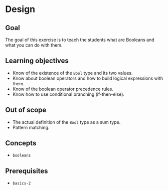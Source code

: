# Design

## Goal

The goal of this exercise is to teach the students what are Booleans and what you can do with them.

## Learning objectives

- Know of the existence of the `Bool` type and its two values.
- Know about boolean operators and how to build logical expressions with them.
- Know of the boolean operator precedence rules.
- Know how to use conditional branching (if-then-else).

## Out of scope

- The actual definition of the `Bool` type as a sum type.
- Pattern matching.

## Concepts

- `booleans`

## Prerequisites

- `basics-2`
